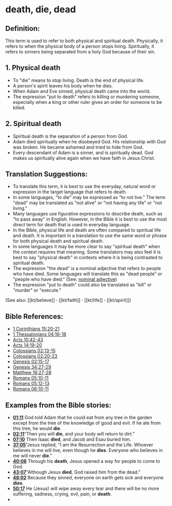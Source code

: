 # death, die, dead #

## Definition: ##

This term is used to refer to both physical and spiritual death. Physically, it refers to when the physical body of a person stops living. Spiritually, it refers to sinners being separated from a holy God because of their sin.

## 1. Physical death ####

* To "die" means to stop living. Death is the end of physical life.
* A person's spirit leaves his body when he dies.
* When Adam and Eve sinned, physical death came into the world.
* The expression "put to death" refers to killing or murdering someone, especially when a king or other ruler gives an order for someone to be killed.

## 2. Spiritual death ####

* Spiritual death is the separation of a person from God.
* Adam died spiritually when he disobeyed God. His relationship with God was broken. He became ashamed and tried to hide from God.
* Every descendant of Adam is a sinner, and is spiritually dead. God makes us spiritually alive again when we have faith in Jesus Christ.

## Translation Suggestions: ##

* To translate this term, it is best to use the everyday, natural word or expression in the target language that refers to death.
* In some languages, "to die" may be expressed as "to not live." The term "dead" may be translated as "not alive" or "not having any life" or "not living."
* Many languages use figurative expressions to describe death, such as "to pass away" in English. However, in the Bible it is best to use the most direct term for death that is used in everyday language.
* In the Bible, physical life and death are often compared to spiritual life and death. It is important in a translation to use the same word or phrase for both physical death and spiritual death.
* In some languages it may be more clear to say "spiritual death" when the context requires that meaning. Some translators may also feel it is best to say "physical death" in contexts where it is being contrasted to spiritual death.
* The expression "the dead" is a nominal adjective that refers to people who have died. Some languages will translate this as "dead people" or "people who have died."  (See: [nominal adjective](en/ta-vol1/translate/man/figs-nominaladj))
* The expression "put to death" could also be translated as "kill" or "murder" or "execute."

(See also: [[kt/believe]] **·** [[kt/faith]] **·** [[kt/life]] **·** [[kt/spirit]])

## Bible References: ##

* [1 Corinthians 15:20-21](en/tn/1co/help/15/20)
* [1 Thessalonians 04:16-18](en/tn/1th/help/04/16)
* [Acts 10:42-43](en/tn/act/help/10/42)
* [Acts 14:19-20](en/tn/act/help/14/19)
* [Colossians 02:13-15](en/tn/col/help/02/13)
* [Colossians 02:20-23](en/tn/col/help/02/20)
* [Genesis 02:15-17](en/tn/gen/help/02/15)
* [Genesis 34:27-29](en/tn/gen/help/34/27)
* [Matthew 16:27-28](en/tn/mat/help/16/27)
* [Romans 05:10-11](en/tn/rom/help/05/10)
* [Romans 05:12-13](en/tn/rom/help/05/12)
* [Romans 06:10-11](en/tn/rom/help/06/10)

## Examples from the Bible stories: ##

* __[01:11](en/tn/obs/help/01/11)__ God told Adam that he could eat from any tree in the garden except from the tree of the knowledge of good and evil. If he ate from this tree, he would __die__.
* __[02:11](en/tn/obs/help/02/11)__"Then you will __die__, and your body will return to dirt."
* __[07:10](en/tn/obs/help/07/10)__ Then Isaac __died__, and Jacob and Esau buried him.
* __[37:05](en/tn/obs/help/37/05)__"Jesus replied, "I am the Resurrection and the Life. Whoever believes in me will live, even though he __dies__. Everyone who believes in me will never __die__."
* __[40:08](en/tn/obs/help/40/08)__ Through his __death__, Jesus opened a way for people to come to God.
* __[43:07](en/tn/obs/help/43/07)__"Although Jesus __died__, God raised him from the dead."
* __[48:02](en/tn/obs/help/48/02)__ Because they sinned, everyone on earth gets sick and everyone __dies__.
* __[50:17](en/tn/obs/help/50/17)__ He (Jesus) will wipe away every tear and there will be no more suffering, sadness, crying, evil, pain, or __death__.
*